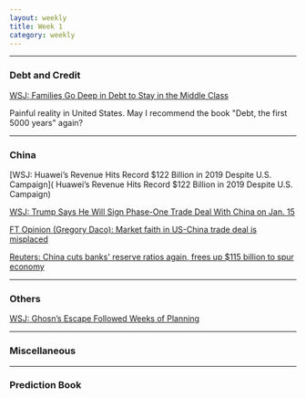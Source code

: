 ```yaml
---
layout: weekly
title: Week 1
category: weekly
---
```


---
### Debt and Credit

[WSJ: Families Go Deep in Debt to Stay in the Middle Class](
https://www.wsj.com/articles/families-go-deep-in-debt-to-stay-in-the-middle-class-11564673734)

Painful reality in United States. May I recommend the book "Debt, the
first 5000 years" again?

---
### China

[WSJ: Huawei’s Revenue Hits Record $122 Billion in 2019 Despite U.S. Campaign](
Huawei’s Revenue Hits Record $122 Billion in 2019 Despite U.S. Campaign)

[WSJ: Trump Says He Will Sign Phase-One Trade Deal With China on Jan. 15](
https://www.wsj.com/articles/trump-says-he-will-sign-phase-one-trade-deal-with-china-on-jan-15-11577802332)

[FT Opinion (Gregory Daco): Market faith in US-China trade deal is misplaced](
https://www.ft.com/content/b27e1cd0-224c-11ea-92da-f0c92e957a96)

[Reuters: China cuts banks' reserve ratios again, frees up $115 billion to spur economy](
https://www.reuters.com/article/us-china-economy-rrr-cut/china-cuts-banks-reserve-requirements-again-to-spur-slowing-economy-idUSKBN1Z01LA)

---
### Others

[WSJ: Ghosn’s Escape Followed Weeks of Planning](
https://www.wsj.com/articles/ghosns-escape-followed-weeks-of-planning-11577827794?mod=hp_lead_pos4)

---
### Miscellaneous

---
### Prediction Book
